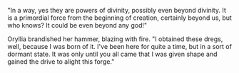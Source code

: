 "In a way, yes they are powers of divinity, possibly even beyond divinity. It is a primordial force from the beginning of creation, certainly beyond us, but who knows? It could be even beyond any god!"

Oryllia brandished her hammer, blazing with fire. "I obtained these dregs, well, because I was born of it. I've been here for quite a time, but in a sort of dormant state. It was only until you all came that I was given shape and gained the drive to alight this forge."